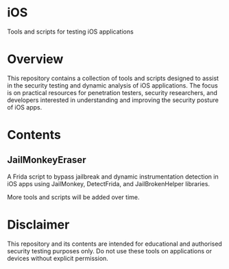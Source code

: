 # iOS
Tools and scripts for testing iOS applications

# Overview
This repository contains a collection of tools and scripts designed to assist in the security testing and dynamic analysis of iOS applications. The focus is on practical resources for penetration testers, security researchers, and developers interested in understanding and improving the security posture of iOS apps.

# Contents

## JailMonkeyEraser
A Frida script to bypass jailbreak and dynamic instrumentation detection in iOS apps using JailMonkey, DetectFrida, and JailBrokenHelper libraries.

More tools and scripts will be added over time.

# Disclaimer
This repository and its contents are intended for educational and authorised security testing purposes only.
Do not use these tools on applications or devices without explicit permission.
